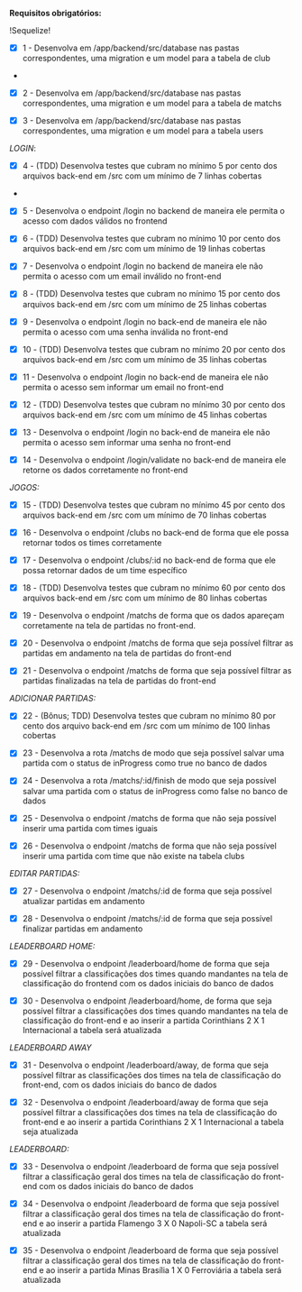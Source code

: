**Requisitos obrigatórios:**

!Sequelize!

- [x] 1 - Desenvolva em /app/backend/src/database nas pastas correspondentes, uma migration e um model para a tabela de club
-
- [x] 2 - Desenvolva em /app/backend/src/database nas pastas correspondentes, uma migration e um model para a tabela de matchs

- [x] 3 - Desenvolva em /app/backend/src/database nas pastas correspondentes, uma migration e um model para a tabela users

_LOGIN_:

- [x] 4 - (TDD) Desenvolva testes que cubram no mínimo 5 por cento dos arquivos back-end em /src com um mínimo de 7 linhas cobertas
-
- [x] 5 - Desenvolva o endpoint /login no backend de maneira ele permita o acesso com dados válidos no frontend

- [x] 6 - (TDD) Desenvolva testes que cubram no mínimo 10 por cento dos arquivos back-end em /src com um mínimo de 19 linhas cobertas

- [x] 7 - Desenvolva o endpoint /login no backend de maneira ele não permita o acesso com um email inválido no front-end

- [x] 8 - (TDD) Desenvolva testes que cubram no mínimo 15 por cento dos arquivos back-end em /src com um mínimo de 25 linhas cobertas

- [x] 9 - Desenvolva o endpoint /login no back-end de maneira ele não permita o acesso com uma senha inválida no front-end

- [x] 10 - (TDD) Desenvolva testes que cubram no mínimo 20 por cento dos arquivos back-end em /src com um mínimo de 35 linhas cobertas

- [x] 11 - Desenvolva o endpoint /login no back-end de maneira ele não permita o acesso sem informar um email no front-end

- [x] 12 - (TDD) Desenvolva testes que cubram no mínimo 30 por cento dos arquivos back-end em /src com um mínimo de 45 linhas cobertas

- [x] 13 - Desenvolva o endpoint /login no back-end de maneira ele não permita o acesso sem informar uma senha no front-end 

- [x] 14 - Desenvolva o endpoint /login/validate no back-end de maneira ele retorne os dados corretamente no front-end

_JOGOS:_

- [x] 15 - (TDD) Desenvolva testes que cubram no mínimo 45 por cento dos arquivos back-end em /src com um mínimo de 70 
linhas cobertas

- [x] 16 - Desenvolva o endpoint /clubs no back-end de forma que ele possa retornar todos os times corretamente

- [x] 17 - Desenvolva o endpoint /clubs/:id no back-end de forma que ele possa retornar dados de um time específico

- [x] 18 - (TDD) Desenvolva testes que cubram no mínimo 60 por cento dos arquivos back-end em /src com um mínimo de 80 linhas cobertas

- [x] 19 - Desenvolva o endpoint /matchs de forma que os dados apareçam corretamente na tela de partidas no front-end.

- [x] 20 - Desenvolva o endpoint /matchs de forma que seja possível filtrar as partidas em andamento na tela de partidas do front-end

- [x] 21 - Desenvolva o endpoint /matchs de forma que seja possível filtrar as partidas finalizadas na tela de partidas do front-end

_ADICIONAR PARTIDAS:_


- [x] 22 - (Bônus; TDD) Desenvolva testes que cubram no mínimo 80 por cento dos arquivo back-end em /src com um mínimo de 100 linhas cobertas

- [x] 23 - Desenvolva a rota /matchs de modo que seja possível salvar uma partida com o status de inProgress como true no banco de dados

- [x] 24 - Desenvolva a rota /matchs/:id/finish de modo que seja possível salvar uma partida com o status de inProgress como false no banco de dados

- [x] 25 - Desenvolva o endpoint /matchs de forma que não seja possível inserir uma partida com times iguais

- [x] 26 - Desenvolva o endpoint /matchs de forma que não seja possível inserir uma partida com time que não existe na tabela clubs

_EDITAR PARTIDAS:_

- [x] 27 - Desenvolva o endpoint /matchs/:id de forma que seja possível atualizar partidas em andamento

- [x] 28 - Desenvolva o endpoint /matchs/:id de forma que seja possível finalizar partidas em andamento

_LEADERBOARD HOME:_

- [x] 29 - Desenvolva o endpoint /leaderboard/home de forma que seja possível filtrar a classificações dos times quando mandantes na tela de classificação do frontend com os dados iniciais do banco de dados

- [x] 30 - Desenvolva o endpoint /leaderboard/home, de forma que seja possível filtrar a classificações dos times quando mandantes na tela de classificação do front-end e ao inserir a partida Corinthians 2 X 1 Internacional a tabela será atualizada

_LEADERBOARD AWAY_

- [x] 31 - Desenvolva o endpoint /leaderboard/away, de forma que seja possível filtrar as classificações dos times na tela de classificação do front-end, com os dados iniciais do banco de dados

- [x] 32 - Desenvolva o endpoint /leaderboard/away de forma que seja possível filtrar a classificações dos times na tela de classificação do front-end e ao inserir a partida Corinthians 2 X 1 Internacional a tabela seja atualizada

_LEADERBOARD:_

- [x] 33 - Desenvolva o endpoint /leaderboard de forma que seja possível filtrar a classificação geral dos times na tela de classificação do front-end com os dados iniciais do banco de dados

- [x] 34 - Desenvolva o endpoint /leaderboard de forma que seja possível filtrar a classificação geral dos times na tela de classificação do front-end e ao inserir a partida Flamengo 3 X 0 Napoli-SC a tabela será atualizada

- [x] 35 - Desenvolva o endpoint /leaderboard de forma que seja possível filtrar a classificação geral dos times na tela de classificação do front-end e ao inserir a partida Minas Brasília 1 X 0 Ferroviária a tabela será atualizada
